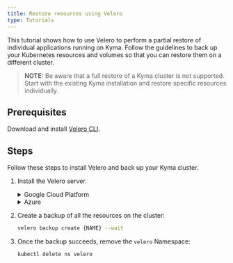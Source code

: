 ```yaml
---
title: Restore resources using Velero
type: Tutorials
---
```


This tutorial shows how to use Velero to perform a partial restore of individual applications running on Kyma. Follow the guidelines to back up your Kubernetes resources and volumes so that you can restore them on a different cluster.

> **NOTE:** Be aware that a full restore of a Kyma cluster is not supported. Start with the existing Kyma installation and restore specific resources individually.

## Prerequisites

Download and install [Velero CLI](https://github.com/vmware-tanzu/velero/releases).

## Steps

Follow these steps to install Velero and back up your Kyma cluster.

1. Install the Velero server.

    <div tabs name="override-configuration">
      <details>
      <summary label="google-cloud-platform">
      Google Cloud Platform
      </summary>

      ```bash
      velero install \
          --provider gcp \
          --bucket {BUCKET} \
          --secret-file {CREDENTIALS_FILE} \
          --plugins velero/velero-plugin-for-gcp:v1.0.0 \
          --restore-only \
          --wait
      ```

      >**NOTE:** For details on configuring and installing Velero on GCP, read more about the [Velero plugin for GCP](https://github.com/vmware-tanzu/velero-plugin-for-gcp/blob/master/README.md).

      </details>
      <details>
      <summary label="azure">
      Azure
      </summary>

      ```bash
      velero install \
          --provider azure \
          --bucket {BUCKET} \
          --secret-file {CREDENTIALS_FILE} \
          --plugins velero/velero-plugin-for-microsoft-azure:v1.0.0 \
          --backup-location-config resourceGroup={AZURE_RESOURCE_GROUP},storageAccount={AZURE_STORAGE_ACCOUNT} \
          --snapshot-location-config apiTimeout={API_TIMEOUT},resourceGroup={AZURE_RESOURCE_GROUP} \
          --restore-only \
          --wait
      ```

      >**NOTE:** For details on configuring and installing Velero on Azure, read more about the [Velero plugin for Azure](https://github.com/vmware-tanzu/velero-plugin-for-microsoft-azure/blob/master/README.md).

      >**CAUTION:** If you use AKS, set the **AZURE_RESOURCE_GROUP** to the name of the auto-generated resource group. This resource group is created when you provision your cluster on Azure. It contains your cluster's virtual machines/disks.

      </details>
    </div>

2. Create a backup of all the resources on the cluster:

    ```bash
    velero backup create {NAME} --wait
    ```

3. Once the backup succeeds, remove the `velero` Namespace:

    ```bash
    kubectl delete ns velero
    ```
